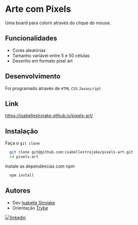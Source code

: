 
# Arte com Pixels

Uma board para colorir através do clique do mouse.


## Funcionalidades

- Cores aleatórias
- Tamanho variável entre 5 e 50 células
- Desenho em formato pixel art


## Desenvolvimento

Foi programado através de `HTML` `CSS` `Javascript`

## Link

https://isabellestrojake.github.io/pixels-art/


## Instalação

Faça o `git clone`

```bash
  git clone git@github.com:isabellestrojake/pixels-art.git
  cd pixels-art
```

Instale as dependências com npm

```bash
  npm install
```


## Autores

- Dev [Isabelle Strojake](https://github.com/isabellestrojake)
- Orientação [Trybe](https://www.betrybe.com/)

[![linkedin](https://img.shields.io/badge/linkedin-0A66C2?style=for-the-badge&logo=linkedin&logoColor=white)](https://www.linkedin.com/in/isabellestrojake/)


